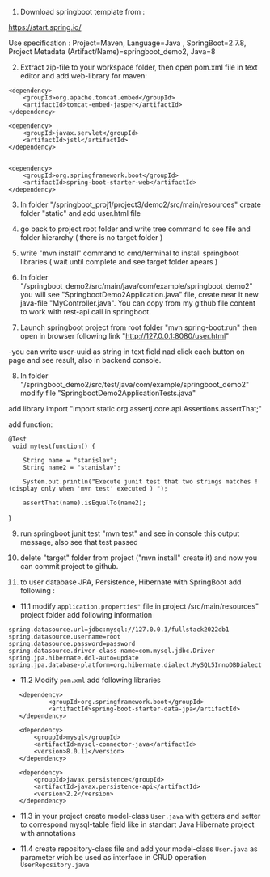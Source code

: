 


1. Download springboot template from :


https://start.spring.io/


Use specification : Project=Maven, Language=Java , SpringBoot=2.7.8, Project Metadata (Artifact/Name)=springboot_demo2, Java=8


2. Extract zip-file to your workspace folder, then open pom.xml file in text editor and add web-library for maven:

```
<dependency>
	<groupId>org.apache.tomcat.embed</groupId>
	<artifactId>tomcat-embed-jasper</artifactId>
</dependency>

<dependency>
	<groupId>javax.servlet</groupId>
	<artifactId>jstl</artifactId>
</dependency>


<dependency>
	<groupId>org.springframework.boot</groupId>
	<artifactId>spring-boot-starter-web</artifactId>
</dependency>
```


3. In folder "/springboot_proj1/project3/demo2/src/main/resources" create folder "static" and add user.html file

4. go back to project root folder and write tree command to see file and folder hierarchy ( there is no target folder )

5. write "mvn install" command to cmd/terminal to install springboot libraries ( wait until complete and see target folder apears )

6. In folder "/springboot_demo2/src/main/java/com/example/springboot_demo2" you will see "SpringbootDemo2Application.java" file, create near it new java-file "MyController.java". You can copy from my github file content to work with rest-api call in springboot.

7. Launch springboot project from root folder "mvn spring-boot:run" then open in browser following link "http://127.0.0.1:8080/user.html"

-you can write user-uuid as string in text field nad click each button on page and see result, also in backend console.

8. In folder "/springboot_demo2/src/test/java/com/example/springboot_demo2" modify file "SpringbootDemo2ApplicationTests.java"

add library import "import static org.assertj.core.api.Assertions.assertThat;"

add function:

	@Test
	 void mytestfunction() {
		 
		String name = "stanislav";
		String name2 = "stanislav";
		
		System.out.println("Execute junit test that two strings matches ! (display only when 'mvn test' executed ) ");	
 
		assertThat(name).isEqualTo(name2);
 }


9. run springboot junit test "mvn test" and see in console this output message, also see that test passed

10. delete "target" folder from project ("mvn install" create it) and now you can commit project to github.

11. to user database JPA, Persistence, Hibernate with SpringBoot add following :

- 11.1 modify ```application.properties"``` file in project /src/main/resources" project folder add following information 

```
spring.datasource.url=jdbc:mysql://127.0.0.1/fullstack2022db1
spring.datasource.username=root
spring.datasource.password=password
spring.datasource.driver-class-name=com.mysql.jdbc.Driver
spring.jpa.hibernate.ddl-auto=update
spring.jpa.database-platform=org.hibernate.dialect.MySQL5InnoDBDialect
```

 - 11.2 Modify ```pom.xml``` add following libraries
 
 ```
 	<dependency>
			<groupId>org.springframework.boot</groupId>
			<artifactId>spring-boot-starter-data-jpa</artifactId>
	</dependency>
	
	<dependency>
		<groupId>mysql</groupId>
		<artifactId>mysql-connector-java</artifactId>
		<version>8.0.11</version> 
	</dependency>
	
	<dependency>
		<groupId>javax.persistence</groupId>
		<artifactId>javax.persistence-api</artifactId>
		<version>2.2</version>
	</dependency>
 ```

- 11.3 in your project create model-class ```User.java``` with getters and setter to correspond mysql-table field like in standart Java Hibernate project with annotations

- 11.4 create repository-class file and add your model-class ```User.java``` as parameter wich be used as interface in CRUD operation ```UserRepository.java```


